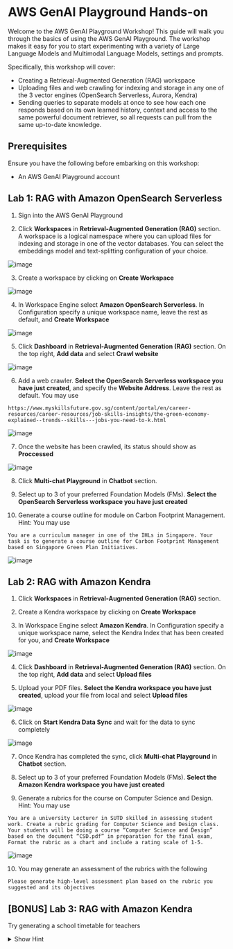 # AWS GenAI Playground Hands-on

Welcome to the AWS GenAI Playground Workshop! This guide will walk you through the basics of using the AWS GenAI Playground. The workshop makes it easy for you to start experimenting with a variety of Large Language Models and Multimodal Language Models, settings and prompts.

Specifically, this workshop will cover:
- Creating a Retrieval-Augmented Generation (RAG) workspace
- Uploading files and web crawling for indexing and storage in any one of the 3 vector engines (OpenSearch Serverless, Aurora, Kendra)
- Sending queries to separate models at once to see how each one responds based on its own learned history, context and access to the same powerful document retriever, so all requests can pull from the same up-to-date knowledge.

## Prerequisites

Ensure you have the following before embarking on this workshop:
- An AWS GenAI Playground account

## Lab 1: RAG with Amazon OpenSearch Serverless

1. Sign into the AWS GenAI Playground

2. Click **Workspaces** in **Retrieval-Augmented Generation (RAG)** section. A workspace is a logical namespace where you can upload files for indexing and storage in one of the vector databases. You can select the embeddings model and text-splitting configuration of your choice.

![image](./media/image1.png)

3. Create a workspace by clicking on **Create Workspace**

![image](./media/image2.png)

4. In Workspace Engine select **Amazon OpenSearch Serverless**. In Configuration specify a unique workspace name, leave the rest as default, and **Create Workspace**

![image](./media/image3.png)

5. Click **Dashboard** in **Retrieval-Augmented Generation (RAG)** section. On the top right, **Add data** and select **Crawl website**

![image](./media/image4.png)

6. Add a web crawler. **Select the OpenSearch Serverless workspace you have just created**, and specify the **Website Address**. Leave the rest as default. You may use

```
https://www.myskillsfuture.gov.sg/content/portal/en/career-resources/career-resources/job-skills-insights/the-green-economy-explained--trends--skills---jobs-you-need-to-k.html
```

![image](./media/image5.png)

7. Once the website has been crawled, its status should show as **Proccessed**

![image](./media/image6.png)

8. Click **Multi-chat Playground** in **Chatbot** section. 

9. Select up to 3 of your preferred Foundation Models (FMs). **Select the OpenSearch Serverless workspace you have just created**

10. Generate a course outline for module on Carbon Footprint Management. Hint: You may use 

```
You are a curriculum manager in one of the IHLs in Singapore. Your task is to generate a course outline for Carbon Footprint Management based on Singapore Green Plan Initiatives. 
```

![image](./media/image7.png)


## Lab 2: RAG with Amazon Kendra

1. Click **Workspaces** in **Retrieval-Augmented Generation (RAG)** section.

2. Create a Kendra workspace by clicking on **Create Workspace**

3. In Workspace Engine select **Amazon Kendra**. In Configuration specify a unique workspace name, select the Kendra Index that has been created for you, and **Create Workspace**

![image](./media/image8.png)

4. Click **Dashboard** in **Retrieval-Augmented Generation (RAG)** section. On the top right, **Add data** and select **Upload files**

5. Upload your PDF files. **Select the Kendra workspace you have just created**, upload your file from local and select **Upload files**

![image](./media/image9.png)

6. Click on **Start Kendra Data Sync** and wait for the data to sync completely

![image](./media/image10.png)

7. Once Kendra has completed the sync, click **Multi-chat Playground** in **Chatbot** section. 

8. Select up to 3 of your preferred Foundation Models (FMs). **Select the Amazon Kendra workspace you have just created**

9. Generate a rubrics for the course on Computer Science and Design. Hint: You may use 

```
You are a university Lecturer in SUTD skilled in assessing student work. Create a rubric grading for Computer Science and Design class. Your students will be doing a course “Computer Science and Design” based on the document “CSD.pdf” in preparation for the final exam, Format the rubric as a chart and include a rating scale of 1-5.
```

![image](./media/image11.png)

10. You may generate an assessment of the rubrics with the following

``` 
Please generate high-level assessment plan based on the rubric you suggested and its objectives
```

## [BONUS] Lab 3: RAG with Amazon Kendra

Try generating a school timetable for teachers 

<details><summary>Show Hint</summary>
<p>

```
You are an AI assistant designed to help school administrators create optimal school timetables. Your task is to generate a weekly timetable that schedules all required classes, assigns teachers and rooms appropriately, and balances student and teacher workloads. Create a sample timetable framework that has 50 minute periods and accounts for a 1 hour lunch break. The school offers courses in Math, Science, English, History, Art, Music, and Physical Education. The timetable should include period times, class name, teacher name, classroom number, and student roster for each scheduled class period. Could you provide a sample timetable structure for me to review? Please use placeholder names and numbers when referring to classes, teachers, rooms and students. Let me know if you need any clarification or additional information.
```
</p>
</details>

